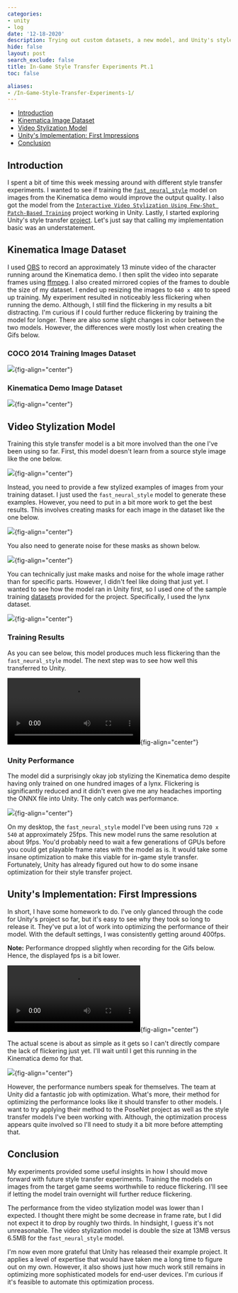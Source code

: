 ```yaml
---
categories:
- unity
- log
date: '12-18-2020'
description: Trying out custom datasets, a new model, and Unity's style transfer project.
hide: false
layout: post
search_exclude: false
title: In-Game Style Transfer Experiments Pt.1
toc: false

aliases:
- /In-Game-Style-Transfer-Experiments-1/
---
```


* [Introduction](#introduction)
* [Kinematica Image Dataset](#kinematica-image-dataset)
* [Video Stylization Model](#video-stylization-model)
* [Unity's Implementation: First Impressions](#unitys-implementation-first-impressions)
* [Conclusion](#conclusion)

## Introduction

I spent a bit of time this week messing around with different style transfer experiments. I wanted to see if training the [`fast_neural_style`](https://github.com/pytorch/examples/tree/master/fast_neural_style) model on images from the Kinematica demo would improve the output quality. I also got the model from the [`Interactive Video Stylization Using Few-Shot Patch-Based Training`](https://github.com/OndrejTexler/Few-Shot-Patch-Based-Training) project working in Unity. Lastly, I started exploring Unity's style transfer [project](https://github.com/UnityLabs/barracuda-style-transfer). Let's just say that calling my implementation basic was an understatement.

## Kinematica Image Dataset

I used [OBS](https://obsproject.com/) to record an approximately 13 minute video of the character running around the Kinematica demo. I then split the video into separate frames using [ffmpeg](https://ffmpeg.org/). I also created mirrored copies of the frames to double the size of my dataset. I ended up resizing the images to `640 x 480` to speed up training. My experiment resulted in noticeably less flickering when running the demo. Although, I still find the flickering in my results a bit distracting. I'm curious if I could further reduce flickering by training the model for longer. There are also some slight changes in color between the two models. However, the differences were mostly lost when creating the Gifs below.

### COCO 2014 Training Images Dataset

![](./images/base_mosaic_3.gif){fig-align="center"}

### Kinematica Demo Image Dataset

![](./images/my_mosaic.gif){fig-align="center"}

## Video Stylization Model

Training this style transfer model is a bit more involved than the one I've been using so far. First, this model doesn't learn from a source style image like the one below.

![](./images/mosaic.jpg){fig-align="center"}

Instead, you need to provide a few stylized examples of images from your training dataset. I just used the `fast_neural_style` model to generate these examples. However, you need to put in a bit more work to get the best results. This involves creating masks for each image in the dataset like the one below.

![](./images/111_mask.png){fig-align="center"}

You also need to generate noise for these masks as shown below.

![](./images/111_noise.png){fig-align="center"}

You can technically just make masks and noise for the whole image rather than for specific parts. However, I didn't feel like doing that just yet. I wanted to see how the model ran in Unity first, so I used one of the sample training [datasets](https://drive.google.com/file/d/1EscSNFg4ILpB7dxr-zYw_UdOILLmDlRj/view) provided for the project. Specifically, I used the lynx dataset.

![](./images/lynx_000.jpg){fig-align="center"}

### Training Results

As you can see below, this model produces much less flickering than the `fast_neural_style` model. The next step was to see how well this transferred to Unity.

![](./videos/lynx_380p_cropped.mp4){fig-align="center"}



### Unity Performance

The model did a surprisingly okay job stylizing the Kinematica demo despite having only trained on one hundred images of a lynx. Flickering is significantly reduced and it didn't even give me any headaches importing the ONNX file into Unity. The only catch was performance.

![](./images/few_shot_mosaic.gif){fig-align="center"}

On my desktop, the `fast_neural_style` model I've been using runs `720 x 540` at approximately 25fps. This new model runs the same resolution at about 9fps. You'd probably need to wait a few generations of GPUs before you could get playable frame rates with the model as is. It would take some insane optimization to make this viable for in-game style transfer. Fortunately, Unity has already figured out how to do some insane optimization for their style transfer project.

## Unity's Implementation: First Impressions

In short, I have some homework to do. I've only glanced through the code for Unity's project so far, but it's easy to see why they took so long to release it. They've put a lot of work into optimizing the performance of their model. With the default settings, I was consistently getting around 400fps. 

**Note:** Performance dropped slightly when recording for the Gifs below. Hence, the displayed fps is a bit lower.

![](./videos/unity_style_transfer.mp4){fig-align="center"}


The actual scene is about as simple as it gets so I can't directly compare the lack of flickering just yet. I'll wait until I get this running in the Kinematica demo for that.

![](./images/unity_style_transfer_scene_2.jpg){fig-align="center"}

However, the performance numbers speak for themselves. The team at Unity did a fantastic job with optimization. What's more, their method for optimizing the performance looks like it should transfer to other models. I want to try applying their method to the PoseNet project as well as the style transfer models I've been working with. Although, the optimization process appears quite involved so I'll need to study it a bit more before attempting that.

## Conclusion

My experiments provided some useful insights in how I should move forward with future style transfer experiments. Training the models on images from the target game seems worthwhile to reduce flickering. I'll see if letting the model train overnight will further reduce flickering. 

The performance from the video stylization model was lower than I expected. I thought there might be some decrease in frame rate, but I did not expect it to drop by roughly two thirds. In hindsight, I guess it's not unreasonable. The video stylization model is double the size at 13MB versus 6.5MB for the `fast_neural_style` model.

I'm now even more grateful that Unity has released their example project. It applies a level of expertise that would have taken me a long time to figure out on my own. However, it also shows just how much work still remains in optimizing more sophisticated models for end-user devices. I'm curious if it's feasible to automate this optimization process.





<!-- Cloudflare Web Analytics --><script defer src='https://static.cloudflareinsights.com/beacon.min.js' data-cf-beacon='{"token": "56b8d2f624604c4891327b3c0d9f6703"}'></script><!-- End Cloudflare Web Analytics -->